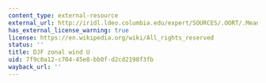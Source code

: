 ```yaml
---
content_type: external-resource
external_url: http://iridl.ldeo.columbia.edu/expert/SOURCES/.OORT/.Mean/.u/T/%28Dec-Feb%29VALUES[X]average[T]average/DATA/32/28/24/20/16/12/8/4/0/-2/-4/-6/VALUES/figviewer.html?my.help=more+options&map.P.units=mb&map.P.plotlast=0&map.url=Y+P+fig-+contours+-fig&map.domain=+%7B+P+1000+0+plotrange+%7D&map.domainparam=+/plotaxislength+432+psdef+/plotborder+72+psdef+/XOVY+null+psdef&map.zoom=Zoom&map.P.plotfirst=1000&map.Y.plotfirst=90S&map.Y.units=degree_north&map.Y.plotlast=90N&map.u.plotfirst=32&map.u.units=m/s&map.u.plotlast=-6&map.newurl.grid0=Y&map.newurl.grid1=P&map.newurl.plot=contours&map.plotaxislength=432&map.plotborder=72&map.fnt=Helvetica&map.fntsze=16&map.XOVY=auto&map.color_smoothing=1
has_external_license_warning: true
license: https://en.wikipedia.org/wiki/All_rights_reserved
status: ''
title: DJF zonal wind U
uid: 7f9c0a12-c704-45e8-bb0f-d2cd2198f3fb
wayback_url: ''
---
```

